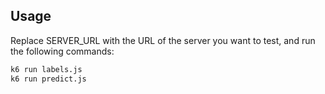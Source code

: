 ## Usage

Replace SERVER_URL with the URL of the server you want to test, and run the following commands:

```bash
k6 run labels.js
k6 run predict.js
```
